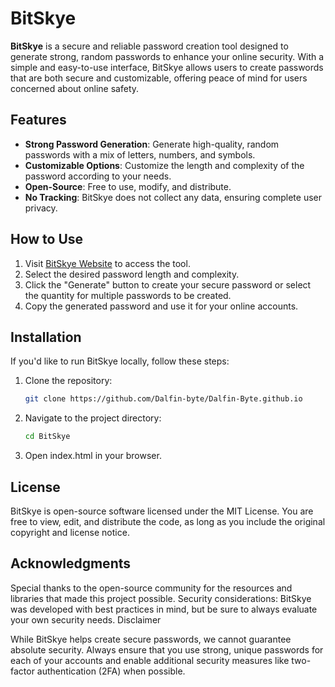 # BitSkye

**BitSkye** is a secure and reliable password creation tool designed to generate strong, random passwords to enhance your online security. With a simple and easy-to-use interface, BitSkye allows users to create passwords that are both secure and customizable, offering peace of mind for users concerned about online safety.

## Features

- **Strong Password Generation**: Generate high-quality, random passwords with a mix of letters, numbers, and symbols.
- **Customizable Options**: Customize the length and complexity of the password according to your needs.
- **Open-Source**: Free to use, modify, and distribute.
- **No Tracking**: BitSkye does not collect any data, ensuring complete user privacy.

## How to Use

1. Visit [BitSkye Website](https://github.com/Dalfin-byte/Dalfin-Byte.github.io) to access the tool.
2. Select the desired password length and complexity.
3. Click the "Generate" button to create your secure password or select the quantity for multiple passwords to be created.
4. Copy the generated password and use it for your online accounts.

## Installation

If you'd like to run BitSkye locally, follow these steps:

1. Clone the repository:
   ```bash
   git clone https://github.com/Dalfin-byte/Dalfin-Byte.github.io
   ```
2. Navigate to the project directory:
   ```Bash
   cd BitSkye
   ```
3. Open index.html in your browser.

## License

BitSkye is open-source software licensed under the MIT License. You are free to view, edit, and distribute the code, as long as you include the original copyright and license notice.

## Acknowledgments

Special thanks to the open-source community for the resources and libraries that made this project possible.
Security considerations: BitSkye was developed with best practices in mind, but be sure to always evaluate your own security needs.
Disclaimer

While BitSkye helps create secure passwords, we cannot guarantee absolute security. Always ensure that you use strong, unique passwords for each of your accounts and enable additional security measures like two-factor authentication (2FA) when possible.
